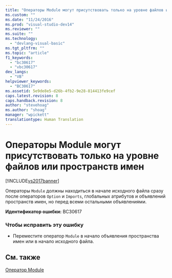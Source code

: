 ```yaml
---
title: "Операторы Module могут присутствовать только на уровне файлов или пространств имен | Microsoft Docs"
ms.custom: ""
ms.date: "11/24/2016"
ms.prod: "visual-studio-dev14"
ms.reviewer: ""
ms.suite: ""
ms.technology: 
  - "devlang-visual-basic"
ms.tgt_pltfrm: ""
ms.topic: "article"
f1_keywords: 
  - "bc30617"
  - "vbc30617"
dev_langs: 
  - "VB"
helpviewer_keywords: 
  - "BC30617"
ms.assetid: 5e9de8e5-d26b-4fb2-9e28-814413fe9cef
caps.latest.revision: 8
caps.handback.revision: 8
author: "stevehoag"
ms.author: "shoag"
manager: "wpickett"
translationtype: Human Translation
---
```

# Операторы Module могут присутствовать только на уровне файлов или пространств имен
[!INCLUDE[vs2017banner](../../../csharp/includes/vs2017banner.md)]

Операторы `Module` должны находиться в начале исходного файла сразу после операторов `Option` и `Imports`, глобальных атрибутов и объявлений пространств имен, но перед всеми остальными объявлениями.  
  
 **Идентификатор ошибки:** BC30617  
  
### Чтобы исправить эту ошибку  
  
-   Переместите оператор `Module` в начало объявления пространства имен или в начало исходного файла.  
  
## См. также  
 [Оператор Module](../../../visual-basic/language-reference/statements/module-statement.md)
